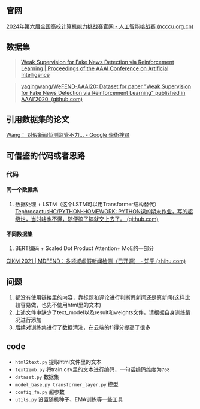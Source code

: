 
## 官网

[2024年第六届全国高校计算机能力挑战赛官网 - 人工智能挑战赛 (ncccu.org.cn)](https://www.ncccu.org.cn/index/Paper/case1.html)

## 数据集

> [Weak Supervision for Fake News Detection via Reinforcement Learning | Proceedings of the AAAI Conference on Artificial Intelligence](https://ojs.aaai.org/index.php/AAAI/article/view/5389)

> [yaqingwang/WeFEND-AAAI20: Dataset for paper "Weak Supervision for Fake News Detection via Reinforcement Learning" published in AAAI'2020. (github.com)](https://github.com/yaqingwang/WeFEND-AAAI20/tree/master)


## 引用数据集的论文

[Wang： 对假新闻侦测监管不力... - Google 學術搜尋](https://scholar.google.com.hk/scholar?start=0&hl=zh-TW&as_sdt=2005&sciodt=0,5&cites=3571851614042495630&scipsc=)

## 可借鉴的代码或者思路

### 代码

#### 同一个数据集

1. 数据处理 + LSTM（这个LSTM可以用Transformer结构替代）
[TephrocactusHC/PYTHON-HOMEWORK: PYTHON课的期末作业，写的超级烂，当时啥也不懂，随便搞了搞就交上去了。 (github.com)](https://github.com/TephrocactusHC/PYTHON-HOMEWORK/tree/main)
#### 不同数据集

1. BERT编码 + Scaled Dot Product Attention+ MoE的一部分 

[CIKM 2021 | MDFEND：多领域虚假新闻检测（已开源） - 知乎 (zhihu.com)](https://zhuanlan.zhihu.com/p/443690475)

## 问题

1. 都没有使用链接里的内容，靠标题和评论进行判断假新闻还是真新闻(这样比较容易做，也先不使用html里的文本)
2. 上述文件中缺少了text_model以及result和weights文件，请根据自身训练情况进行添加
3. 后续对训练集进行了数据清洗，在云端的f1得分提高了很多

## code

- `html2text.py` 提取html文件里的文本
- `text2emb.py` 将train.csv里的文本进行编码，一句话编码维度为`768`
- `dataset.py` 数据集
- `model_base.py transformer_layer.py` 模型
- `config_fn.py` 超参数
- `utils.py` 设置随机种子、EMA训练等一些工具

